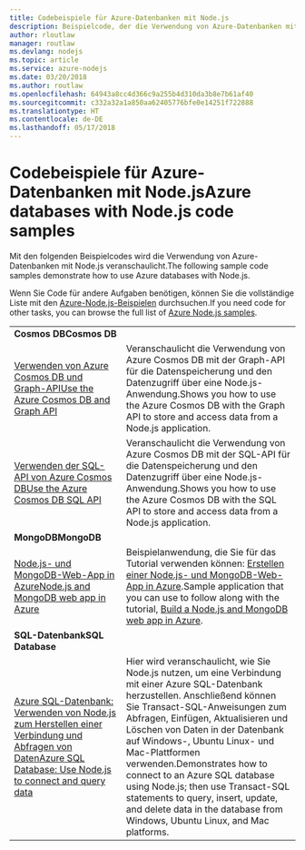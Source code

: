 ```yaml
---
title: Codebeispiele für Azure-Datenbanken mit Node.js
description: Beispielcode, der die Verwendung von Azure-Datenbanken mit Node.js veranschaulicht
author: rloutlaw
manager: routlaw
ms.devlang: nodejs
ms.topic: article
ms.service: azure-nodejs
ms.date: 03/20/2018
ms.author: routlaw
ms.openlocfilehash: 64943a8cc4d366c9a255b4d310da3b8e7b61af40
ms.sourcegitcommit: c332a32a1a850aa62405776bfe0e14251f722888
ms.translationtype: HT
ms.contentlocale: de-DE
ms.lasthandoff: 05/17/2018
---
```

# <a name="azure-databases-with-nodejs-code-samples"></a><span data-ttu-id="5500c-103">Codebeispiele für Azure-Datenbanken mit Node.js</span><span class="sxs-lookup"><span data-stu-id="5500c-103">Azure databases with Node.js code samples</span></span>

<span data-ttu-id="5500c-104">Mit den folgenden Beispielcodes wird die Verwendung von Azure-Datenbanken mit Node.js veranschaulicht.</span><span class="sxs-lookup"><span data-stu-id="5500c-104">The following sample code samples demonstrate how to use Azure databases with Node.js.</span></span>

<span data-ttu-id="5500c-105">Wenn Sie Code für andere Aufgaben benötigen, können Sie die vollständige Liste mit den [Azure-Node.js-Beispielen](https://azure.microsoft.com/resources/samples/?term=nodejs) durchsuchen.</span><span class="sxs-lookup"><span data-stu-id="5500c-105">If you need code for other tasks, you can browse the full list of [Azure Node.js samples](https://azure.microsoft.com/resources/samples/?term=nodejs).</span></span>

| | |
|---|---|
| <span data-ttu-id="5500c-106">**Cosmos DB**</span><span class="sxs-lookup"><span data-stu-id="5500c-106">**Cosmos DB**</span></span> ||
| [<span data-ttu-id="5500c-107">Verwenden von Azure Cosmos DB und Graph-API</span><span class="sxs-lookup"><span data-stu-id="5500c-107">Use the Azure Cosmos DB and Graph API</span></span>](https://azure.microsoft.com/resources/samples/azure-cosmos-db-graph-nodejs-getting-started/) | <span data-ttu-id="5500c-108">Veranschaulicht die Verwendung von Azure Cosmos DB mit der Graph-API für die Datenspeicherung und den Datenzugriff über eine Node.js-Anwendung.</span><span class="sxs-lookup"><span data-stu-id="5500c-108">Shows you how to use the Azure Cosmos DB with the Graph API to store and access data from a Node.js application.</span></span> |
| [<span data-ttu-id="5500c-109">Verwenden der SQL-API von Azure Cosmos DB</span><span class="sxs-lookup"><span data-stu-id="5500c-109">Use the Azure Cosmos DB SQL API</span></span>](https://azure.microsoft.com/resources/samples/azure-cosmos-db-documentdb-nodejs-getting-started/) | <span data-ttu-id="5500c-110">Veranschaulicht die Verwendung von Azure Cosmos DB mit der SQL-API für die Datenspeicherung und den Datenzugriff über eine Node.js-Anwendung.</span><span class="sxs-lookup"><span data-stu-id="5500c-110">Shows you how to use the Azure Cosmos DB with the SQL API to store and access data from a Node.js application.</span></span> |
| <span data-ttu-id="5500c-111">**MongoDB**</span><span class="sxs-lookup"><span data-stu-id="5500c-111">**MongoDB**</span></span> ||
| [<span data-ttu-id="5500c-112">Node.js- und MongoDB-Web-App in Azure</span><span class="sxs-lookup"><span data-stu-id="5500c-112">Node.js and MongoDB web app in Azure</span></span>](https://azure.microsoft.com/resources/samples/meanjs/) | <span data-ttu-id="5500c-113">Beispielanwendung, die Sie für das Tutorial verwenden können: [Erstellen einer Node.js- und MongoDB-Web-App in Azure](http://docs.microsoft.com/azure/app-service-web/app-service-web-tutorial-nodejs-mongodb-app?toc=/azure/node/toc.json&bc=/azure/node/toc.json).</span><span class="sxs-lookup"><span data-stu-id="5500c-113">Sample application that you can use to follow along with the tutorial, [Build a Node.js and MongoDB web app in Azure](http://docs.microsoft.com/azure/app-service-web/app-service-web-tutorial-nodejs-mongodb-app?toc=/azure/node/toc.json&bc=/azure/node/toc.json).</span></span> |
| <span data-ttu-id="5500c-114">**SQL-Datenbank**</span><span class="sxs-lookup"><span data-stu-id="5500c-114">**SQL Database**</span></span> ||
| [<span data-ttu-id="5500c-115">Azure SQL-Datenbank: Verwenden von Node.js zum Herstellen einer Verbindung und Abfragen von Daten</span><span class="sxs-lookup"><span data-stu-id="5500c-115">Azure SQL Database: Use Node.js to connect and query data</span></span>](https://docs.microsoft.com/azure/sql-database/sql-database-connect-query-nodejs) | <span data-ttu-id="5500c-116">Hier wird veranschaulicht, wie Sie Node.js nutzen, um eine Verbindung mit einer Azure SQL-Datenbank herzustellen. Anschließend können Sie Transact-SQL-Anweisungen zum Abfragen, Einfügen, Aktualisieren und Löschen von Daten in der Datenbank auf Windows-, Ubuntu Linux- und Mac-Plattformen verwenden.</span><span class="sxs-lookup"><span data-stu-id="5500c-116">Demonstrates how to connect to an Azure SQL database using Node.js; then use Transact-SQL statements to query, insert, update, and delete data in the database from Windows, Ubuntu Linux, and Mac platforms.</span></span> |
